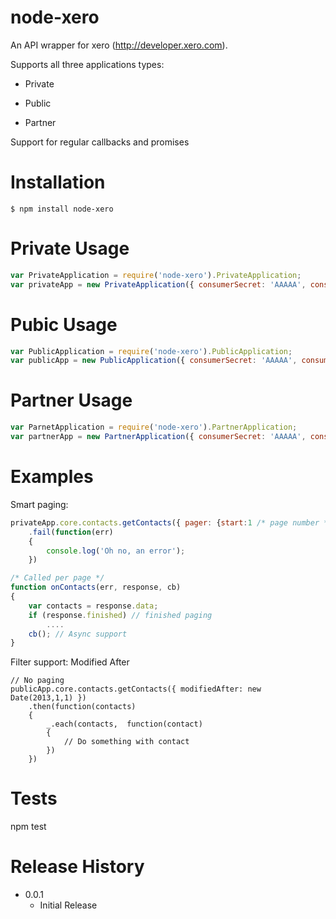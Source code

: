 node-xero
===========
An API wrapper for xero (http://developer.xero.com).

Supports all three applications types:

* Private

* Public

* Partner

Support for regular callbacks and promises

Installation
============

    $ npm install node-xero


Private Usage
=============
```javascript
var PrivateApplication = require('node-xero').PrivateApplication;
var privateApp = new PrivateApplication({ consumerSecret: 'AAAAA', consumerKey: 'BBBBBB', privateKeyPath: './cert/privatekey.pem'});
```


Pubic Usage
=============
```javascript
var PublicApplication = require('node-xero').PublicApplication;
var publicApp = new PublicApplication({ consumerSecret: 'AAAAA', consumerKey: 'BBBBBB'});
```

Partner Usage
=============
```javascript
var ParnetApplication = require('node-xero').PartnerApplication;
var partnerApp = new PartnerApplication({ consumerSecret: 'AAAAA', consumerKey: 'BBBBBB', privateKeyPath: './cert/privatekey.pem', sslCertPath: './cert/ssl.crt'});
```

Examples
========
Smart paging:

```javascript
privateApp.core.contacts.getContacts({ pager: {start:1 /* page number */, callback:onContacts}})
    .fail(function(err)
    {
        console.log('Oh no, an error');
    })

/* Called per page */
function onContacts(err, response, cb)
{
    var contacts = response.data;
    if (response.finished) // finished paging
        ....
    cb(); // Async support
}

```

Filter support: Modified After
```
// No paging
publicApp.core.contacts.getContacts({ modifiedAfter: new Date(2013,1,1) })
    .then(function(contacts)
    {
        _.each(contacts,  function(contact)
        {
            // Do something with contact
        })
    })

```


Tests
==========

npm test


Release History
==============

* 0.0.1
    - Initial Release